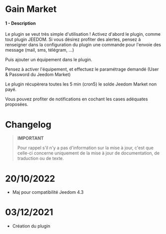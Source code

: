 # Gain Market

#### 1 - Description
Le plugin se veut très simple d'utilisation ! 
Activez d'abord le plugin, comme tout plugin JEEDOM. Si vous désirez profiter des alertes, pensez à renseigner dans la configuration du plugin une commande pour l'envoie des message (mail, sms, télégram, ...)

Puis ajouter un équipement dans le plugin.

Pensez à activer l'équipement, et effectuez le paramétrage demandé (User & Password du Jeedom Market)

Le plugin récupèrera toutes les 5 min (cron5) le solde Jeedom Market non payé.

Vous pouvez profiter de notifications en cochant les cases adéquates proposées.

# Changelog <a name="changelog"></a>

>**IMPORTANT**
>
>Pour rappel s'il n'y a pas d'information sur la mise à jour, c'est que celle-ci concerne uniquement de la mise à jour de documentation, de traduction ou de texte.

# 20/10/2022
- Maj pour compatibilité Jeedom 4.3

# 03/12/2021
- Création du plugin
